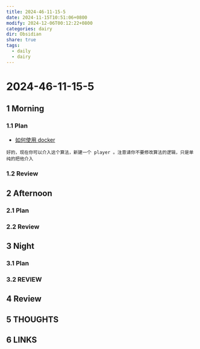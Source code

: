 ```yaml
---
title: 2024-46-11-15-5
date: 2024-11-15T10:51:06+0800
modify: 2024-12-06T00:12:22+0800
categories: dairy
dir: Obsidian
share: true
tags:
  - daily
  - dairy
---
```


# 2024-46-11-15-5

## 1 Morning

### 1.1 Plan

- [如何使用 docker](%E5%A6%82%E4%BD%95%E4%BD%BF%E7%94%A8%20docker.md)

```
好的，现在你可以介入这个算法，新建一个 player 。注意请你不要修改算法的逻辑，只是单纯的把他介入
```

### 1.2 Review

## 2 Afternoon

### 2.1 Plan

### 2.2 Review

## 3 Night

### 3.1 Plan

### 3.2 REVIEW

## 4 Review

## 5 THOUGHTS

## 6 LINKS